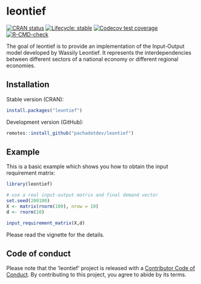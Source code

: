 # leontief

<!-- badges: start -->
[![CRAN
status](https://www.r-pkg.org/badges/version/leontief)](https://cran.r-project.org/package=leontief)
[![Lifecycle: stable](https://img.shields.io/badge/lifecycle-stable-blue.svg)](https://www.tidyverse.org/lifecycle/#stable)
[![Codecov test coverage](https://codecov.io/gh/pachadotdev/leontief/branch/master/graph/badge.svg)](https://codecov.io/gh/pachadotdev/leontief?branch=master)
[![R-CMD-check](https://github.com/pachadotdev/leontief/actions/workflows/R-CMD-check.yaml/badge.svg)](https://github.com/pachadotdev/leontief/actions/workflows/R-CMD-check.yaml)
<!-- badges: end -->

The goal of leontief is to provide an implementation of the Input-Output 
model developed by Wassily Leontief. It represents the interdependencies between 
different sectors of a national economy or different regional economies.

## Installation

Stable version (CRAN):
``` r
install.packages("leontief")
```

Development version (GitHub):
``` r
remotes::install_github("pachadotdev/leontief")
```

## Example

This is a basic example which shows you how to obtain the input requirement matrix:

``` r
library(leontief)

# use a real input-output matrix and final demand vector
set.seed(200100)
X <- matrix(rnorm(100), nrow = 10)
d <- rnorm(10)

input_requirement_matrix(X,d)
```

Please read the vignette for the details.

## Code of conduct

Please note that the 'leontief' project is released with a
[Contributor Code of Conduct](.github/CODE_OF_CONDUCT.md).
By contributing to this project, you agree to abide by its terms.
